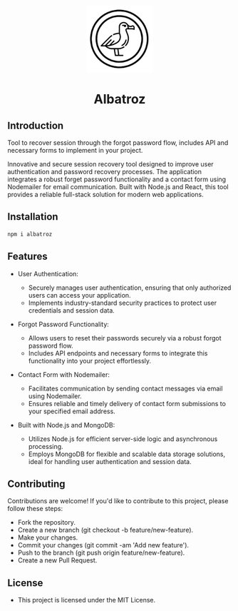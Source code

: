 
<div align="center">
   <img src="image/albatroz-logo.png" alt="Description" width="150" height="150">
   
# Albatroz  
</div>








## Introduction
Tool to recover session through the forgot password flow, includes API and necessary forms to implement in your project.

Innovative and secure session recovery tool designed to improve user authentication and password recovery processes. The application integrates a robust forget password functionality and a contact form using Nodemailer for email communication. Built with Node.js and React, this tool provides a reliable full-stack solution for modern web applications.


## Installation





```bash
npm i albatroz
```

## Features

   - User Authentication:
        - Securely manages user authentication, ensuring that only authorized users can access your application.
        - Implements industry-standard security practices to protect user credentials and session data.

   - Forgot Password Functionality:
       - Allows users to reset their passwords securely via a robust forgot password flow.
       - Includes API endpoints and necessary forms to integrate this functionality into your project effortlessly.

   - Contact Form with Nodemailer:
        - Facilitates communication by sending contact messages via email using Nodemailer.
        - Ensures reliable and timely delivery of contact form submissions to your specified email address.

   - Built with Node.js and MongoDB:
        - Utilizes Node.js for efficient server-side logic and asynchronous processing.
        - Employs MongoDB for flexible and scalable data storage solutions, ideal for handling user authentication and session data.





## Contributing

  Contributions are welcome! If you'd like to contribute to this project, please follow these steps:

   -  Fork the repository.
   - Create a new branch (git checkout -b feature/new-feature).
   -  Make your changes.
   -  Commit your changes (git commit -am 'Add new feature').
   -  Push to the branch (git push origin feature/new-feature).
   -  Create a new Pull Request.

## License

 - This project is licensed under the MIT License.
